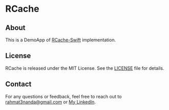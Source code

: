 # RCache

## About
This is a DemoApp of [RCache-Swift](https://github.com/rahmat3nanda/RCache-Swift) implementation.

## License
RCache is released under the MIT License. See the [LICENSE](https://github.com/rahmat3nanda/RCache-Swift-Demo-App?tab=MIT-1-ov-file) file for details.

## Contact
For any questions or feedback, feel free to reach out to [rahmat3nanda@gmail.com](mailto:rahmat3nanda@gmail.com) or [My LinkedIn](https://www.linkedin.com/in/rahmat-trinanda/).